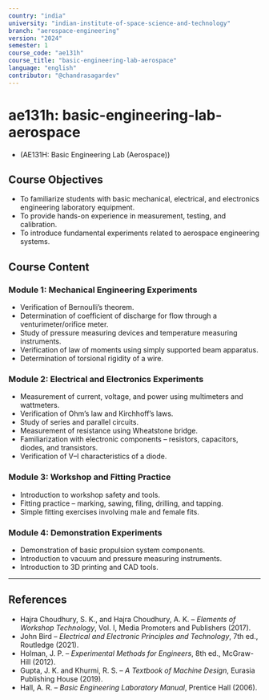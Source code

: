 ```yaml
---
country: "india"
university: "indian-institute-of-space-science-and-technology"
branch: "aerospace-engineering"
version: "2024"
semester: 1
course_code: "ae131h"
course_title: "basic-engineering-lab-aerospace"
language: "english"
contributor: "@chandrasagardev"
---
```


# ae131h: basic-engineering-lab-aerospace
  - (AE131H: Basic Engineering Lab (Aerospace))

## Course Objectives
* To familiarize students with basic mechanical, electrical, and electronics engineering laboratory equipment.  
* To provide hands-on experience in measurement, testing, and calibration.  
* To introduce fundamental experiments related to aerospace engineering systems.  

## Course Content

### Module 1: Mechanical Engineering Experiments
* Verification of Bernoulli’s theorem.  
* Determination of coefficient of discharge for flow through a venturimeter/orifice meter.  
* Study of pressure measuring devices and temperature measuring instruments.  
* Verification of law of moments using simply supported beam apparatus.  
* Determination of torsional rigidity of a wire.  

### Module 2: Electrical and Electronics Experiments
* Measurement of current, voltage, and power using multimeters and wattmeters.  
* Verification of Ohm’s law and Kirchhoff’s laws.  
* Study of series and parallel circuits.  
* Measurement of resistance using Wheatstone bridge.  
* Familiarization with electronic components – resistors, capacitors, diodes, and transistors.  
* Verification of V–I characteristics of a diode.  

### Module 3: Workshop and Fitting Practice
* Introduction to workshop safety and tools.  
* Fitting practice – marking, sawing, filing, drilling, and tapping.  
* Simple fitting exercises involving male and female fits.  

### Module 4: Demonstration Experiments
* Demonstration of basic propulsion system components.  
* Introduction to vacuum and pressure measuring instruments.  
* Introduction to 3D printing and CAD tools.  

---

## References

* Hajra Choudhury, S. K., and Hajra Choudhury, A. K. – *Elements of Workshop Technology*, Vol. I, Media Promoters and Publishers (2017).  
* John Bird – *Electrical and Electronic Principles and Technology*, 7th ed., Routledge (2021).  
* Holman, J. P. – *Experimental Methods for Engineers*, 8th ed., McGraw-Hill (2012).  
* Gupta, J. K. and Khurmi, R. S. – *A Textbook of Machine Design*, Eurasia Publishing House (2019).  
* Hall, A. R. – *Basic Engineering Laboratory Manual*, Prentice Hall (2006).

